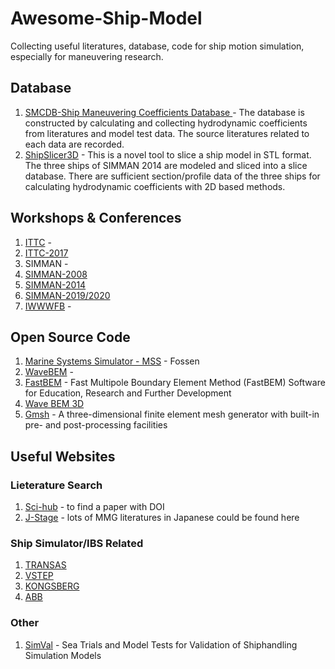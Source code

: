 # Awesome-Ship-Model
Collecting useful literatures, database, code for ship motion simulation, especially for maneuvering research.

## Database
1. [SMCDB-Ship Maneuvering Coefficients Database ]() - The database is constructed by calculating and collecting hydrodynamic coefficients from literatures and model test data. The source literatures related to each data are recorded.
2. [ShipSlicer3D]() - This is a novel tool to slice a ship model in STL format. The three ships of SIMMAN 2014 are modeled and sliced into a slice database. There are sufficient section/profile data of the three ships for calculating hydrodynamic coefficients with 2D based methods.

## Workshops & Conferences
 1. [ITTC](https://ittc.info/) - 
   1. [ITTC-2017](http://www.ittc2017.com/)
 2. SIMMAN - 
   1. [SIMMAN-2008](http://www.simman2008.dk/)
   2. [SIMMAN-2014](https://simman2014.dk/)
   3. [SIMMAN-2019/2020](http://www.simman2019.kr/)
 3. [IWWWFB](http://www.iwwwfb.org/Workshops/34.htm) - 
  
## Open Source Code
1. [Marine Systems Simulator - MSS](http://www.marinecontrol.org/) - Fossen
2. [WaveBEM](https://mathlab.sissa.it/wavebem) - 
3. [FastBEM](http://yijunliu.com/Software/) -  Fast Multipole Boundary Element Method (FastBEM) Software for Education, Research and Further Development
4. [Wave BEM 3D](http://user.math.uzh.ch/s0670016/wavebem3/)
5. [Gmsh](http://www.gmsh.info/) - A three-dimensional finite element mesh generator with built-in pre- and post-processing facilities


## Useful Websites
  ### Lieterature Search
  1. [Sci-hub](https://sci-hub.tw/) - to find a paper with DOI 
  2. [J-Stage](https://www.jstage.jst.go.jp/) - lots of MMG literatures in Japanese could be found here
  ### Ship Simulator/IBS Related
  1. [TRANSAS](https://www.transas.com/)
  2. [VSTEP](https://www.vstepsimulation.com/)
  3. [KONGSBERG](https://www.kongsberg.com/digital/products/maritime-simulation/)
  4. [ABB](https://new.abb.com/marine/systems-and-solutions/automation-and-marinesoftware/advisory)
  ### Other
  1. [SimVal](https://www.sintef.no/projectweb/simval) - Sea Trials and Model Tests for Validation of Shiphandling Simulation Models
